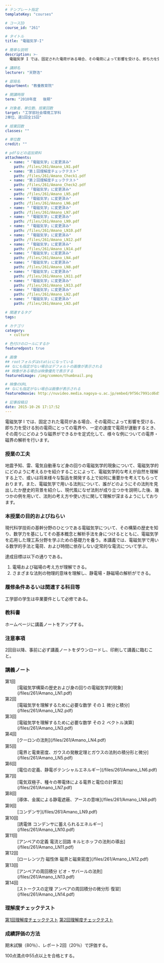 ```yaml
---
# テンプレート指定
templateKey: "courses"

# コースID
course_id: "261"

# タイトル
title: "電磁気学-I"

# 簡単な説明
description: >-
  電磁気学 I では、固定された電荷がある場合、その電荷によって影響を受ける、即ち力を受ける別の電荷にとっての電界や、一定の速度で電荷が運動するとき、その周りにどのような磁界ができるかを定式化して、様々...

# 講師名
lecturer: "天野浩"

# 部局名
department: "教養教育院"

# 開講時限
term: "2010年度	後期"

# 対象者、単位数、授業回数
target: "工学部社会環境工学科
2単位、週1回全15回"

# 授業回数
classes: ""

# 単位数
credit: ""

# pdfなどの追加資料
attachments: 
  - name: "「電磁気学」に変更済み" 
    path: /files/261/Amano_LN1.pdf
  - name: "第１回理解度チェックテスト" 
    path: /files/261/Amano_Check1.pdf
  - name: "第２回理解度チェックテスト" 
    path: /files/261/Amano_Check2.pdf
  - name: "「電磁気学」に変更済み" 
    path: /files/261/Amano_LN5.pdf
  - name: "「電磁気学」に変更済み" 
    path: /files/261/Amano_LN6.pdf
  - name: "「電磁気学」に変更済み" 
    path: /files/261/Amano_LN7.pdf
  - name: "「電磁気学」に変更済み" 
    path: /files/261/Amano_LN9.pdf
  - name: "「電磁気学」に変更済み" 
    path: /files/261/Amano_LN10.pdf
  - name: "「電磁気学」に変更済み" 
    path: /files/261/Amano_LN12.pdf
  - name: "「電磁気学」に変更済み" 
    path: /files/261/Amano_LN14.pdf
  - name: "「電磁気学」に変更済み" 
    path: /files/261/Amano_LN4.pdf
  - name: "「電磁気学」に変更済み" 
    path: /files/261/Amano_LN8.pdf
  - name: "「電磁気学」に変更済み" 
    path: /files/261/Amano_LN11.pdf
  - name: "「電磁気学」に変更済み" 
    path: /files/261/Amano_LN13.pdf
  - name: "「電磁気学」に変更済み" 
    path: /files/261/Amano_LN2.pdf
  - name: "「電磁気学」に変更済み" 
    path: /files/261/Amano_LN3.pdf

# 関連するタグ
tags:

# カテゴリ
category:
  - culture

# 色付けのロールにするか
featuredpost: true

# 画像
## rootフォルダはstaticになっている
## なにも指定がない場合はデフォルトの画像が表示される
## 映像がある場合は映像優先で表示する
featuredimage: /img/common/thumbnail.png

# 映像のURL
## なにも指定がない場合は画像が表示される
featuredmovie: http://nuvideo.media.nagoya-u.ac.jp/embed/9f56c7991cd6d5eddb055ba88d48e7324a1c7e70

# 記事投稿日
date: 2015-10-26 17:17:52
---
```


電磁気学 I では、固定された電荷がある場合、その電荷によって影響を受ける、即ち力を受ける別の電荷にとっての電界や、一定の速度で電荷が運動するとき、その周りにどのような磁界ができるかを定式化して、様々な例についての電界・磁界の解析を行います。


### 授業の工夫

地震予知、雷、電気自動車など身の回りの電磁気学的現象について、電磁気学的にどのように考えるかを紹介することによって、電磁気学的な考えが自然を理解する上で、或いは将来様々な製品を開発する上で如何に重要かを考えてもらっております。また、電磁気学で用いる法則について、誰がどのようにその法則を見出したか歴史的背景を紹介し、現代風になぜ法則が成り立つかを説明した後、幾つかの例を用いて、法則の考え方や使い方に関して理解が深まるようにしております。





### 本授業の目的およびねらい

現代科学技術の基幹分野のひとつである電磁気学について、その構築の歴史を知り、数学力を基にしてその基本概念と解析手法を身につけるとともに、電磁気学を応用した理工系分野を学ぶための基礎力を養う。本講義では、電磁気学で用いる数学的手法と電荷、および時間に依存しない定常的な電流について学ぶ。

達成目標は以下の通りである。

1. 電場および磁場の考え方が理解できる。
2. さまざまな法則の物理的意味を理解し、静電場・静磁場の解析ができる。

### 履修条件あるいは関連する科目等

工学部の学生は卒業要件として必修である。

### 教科書

ホームページに講義ノートをアップする。

### 注意事項

2回目以降、事前に必ず講義ノートをダウンロードし、印刷して講義に臨むこと。





### 講義ノート

<dl>
<dt>
第1回
</dt>

<dd>
[電磁気学構築の歴史および身の回りの電磁気学的現象](/files/261/Amano_LN1.pdf) 
</dd>

<dt>
第2回
</dt>

<dd>
[電磁気学を理解するために必要な数学 その１ 微分と積分](/files/261/Amano_LN2.pdf) 
</dd>

<dt>
第3回
</dt>

<dd>
[電磁気学を理解するために必要な数学 その２ ベクトル演算](/files/261/Amano_LN3.pdf) 
</dd>

<dt>
第4回
</dt>

<dd>
[クーロンの法則](/files/261/Amano_LN4.pdf) 
</dd>

<dt>
第5回
</dt>

<dd>
[電界と電束密度、ガウスの発散定理とガウスの法則の積分形と微分](/files/261/Amano_LN5.pdf) 
</dd>

<dt>
第6回
</dt>

<dd>
[電位の定義、静電ポテンシャルエネルギー](/files/261/Amano_LN6.pdf) 
</dd>

<dt>
第7回
</dt>

<dd>
[電気双極子、種々の帯電体による電界と電位の計算法](/files/261/Amano_LN7.pdf) 
</dd>

<dt>
第8回
</dt>

<dd>
[導体、金属による静電遮蔽、アースの意味](/files/261/Amano_LN8.pdf) 
</dd>

<dt>
第9回
</dt>

<dd>
[コンデンサ](/files/261/Amano_LN9.pdf) 
</dd>

<dt>
第10回
</dt>

<dd>
[誘電体 コンデンサに蓄えられるエネルギー](/files/261/Amano_LN10.pdf) 
</dd>

<dt>
第11回
</dt>

<dd>
[アンペアの定義 電流と回路 キルヒホッフの法則の導出](/files/261/Amano_LN11.pdf) 
</dd>

<dt>
第12回
</dt>

<dd>
[ローレンツ力 磁性体 磁界と磁束密度](/files/261/Amano_LN12.pdf) 
</dd>

<dt>
第13回
</dt>

<dd>
[アンペアの周回積分 ビオ・サバールの法則](/files/261/Amano_LN13.pdf) 
</dd>

<dt>
第14回
</dt>

<dd>
[ストークスの定理 アンペアの周回積分の微分形 復習](/files/261/Amano_LN14.pdf) 
</dd>
</dl>

### 理解度チェックテスト

[第1回理解度チェックテスト](/files/261/Amano_Check1.pdf) 
[第2回理解度チェックテスト](/files/261/Amano_Check2.pdf) 





### 成績評価の方法

期末試験（80％）、レポート2回（20％）で評価する。

100点満点中55点以上を合格とする。


